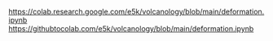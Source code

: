 
https://colab.research.google.com/e5k/volcanology/blob/main/deformation.ipynb
https://githubtocolab.com/e5k/volcanology/blob/main/deformation.ipynb